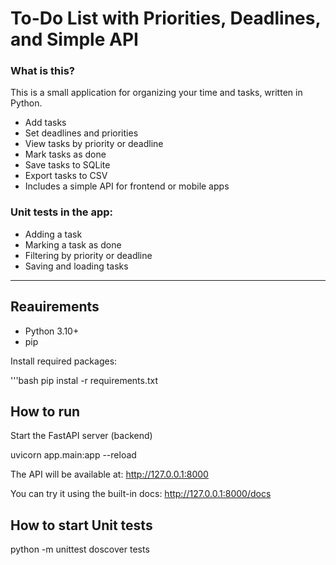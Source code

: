 # To-Do List with Priorities, Deadlines, and Simple API

### What is this?

This is a small application for organizing your time and tasks, written in Python.

- Add tasks
- Set deadlines and priorities
- View tasks by priority or deadline
- Mark tasks as done
- Save tasks to SQLite
- Export tasks to CSV
- Includes a simple API for frontend or mobile apps

### Unit tests in the app:

- Adding a task
- Marking a task as done
- Filtering by priority or deadline
- Saving and loading tasks

---

## Reauirements

- Python 3.10+
- pip

Install required packages:

'''bash
pip instal -r requirements.txt

## How to run

Start the FastAPI server (backend)

uvicorn app.main:app --reload

The API will be available at:
http://127.0.0.1:8000

You can try it using the built-in docs:
http://127.0.0.1:8000/docs

## How to start Unit tests

python -m unittest doscover tests